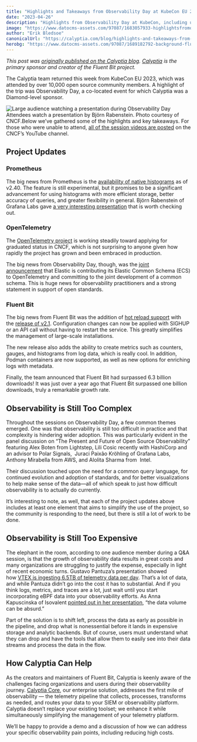 ```yaml
---
title: "Highlights and Takeaways from Observability Day at KubeCon EU 2023"
date: "2023-04-26"
description: "Highlights from Observability Day at KubeCon, including updates from the major CNCF observability projects, as well as the topics that everyone was discussing."
image: "https://www.datocms-assets.com/97087/1683057933-highlightsfromobservabilityday.png?auto=format&fit=max&w=1200"
author: "Erik Bledsoe"
canonicalUrl: "https://calyptia.com/blog/highlights-and-takeaways-from-observability-day-at-kubecon-eu-2023"
herobg: "https://www.datocms-assets.com/97087/1689182792-background-fluent-bit.png"
---
```

*This post was [originally published on the Calyptia blog](https://calyptia.com/blog/highlights-and-takeaways-from-observability-day-at-kubecon-eu-2023). [Calyptia](https://calyptia.com) is the primary sponsor and creator of the Fluent Bit project.*

The Calyptia team returned this week from KubeCon EU 2023, which was attended by over 10,000 open source community members. A highlight of the trip was Observability Day, a co-located event for which Calyptia was a Diamond-level sponsor. 

![Large audience watching a presentation during Observability Day](https://calyptia.com/_next/image?url=https://www.datocms-assets.com/97087/1682689109-52827755899_0f6346fe20_c.jpg&w=1920&q=75)Attendees watch a presentation by Björn Rabenstein. Photo courtesy of CNCF.Below we’ve gathered some of the highlights and key takeaways. For those who were unable to attend, [all of the session videos are posted](https://www.youtube.com/playlist?list=PLj6h78yzYM2ORxwcjTn4RLAOQOYjvQ2A3) on the CNCF’s YouTube channel.

## Project Updates

### Prometheus

The big news from Prometheus is the [availability of native histograms](https://prometheus.io/docs/practices/histograms/) as of v2.40. The feature is still experimental, but it promises to be a significant advancement for using histograms with more efficient storage, better accuracy of queries, and greater flexibility in general. Björn Rabenstein of Grafana Labs gave [a very interesting presentation](https://www.youtube.com/watch?v=TgINvIK9SYc&list=PLj6h78yzYM2ORxwcjTn4RLAOQOYjvQ2A3&index=6) that is worth checking out. 

### OpenTelemetry

The [OpenTelemetry project](https://opentelemetry.io/) is working steadily toward applying for graduated status in CNCF, which is not surprising to anyone given how rapidly the project has grown and been embraced in production. 

The big news from Observability Day, though, was the [joint announcement](https://www.elastic.co/blog/ecs-elastic-common-schema-otel-opentelemetry-announcement) that Elastic is contributing its Elastic Common Schema (ECS) to OpenTelemetry and committing to the joint development of a common schema. This is huge news for observability practitioners and a strong statement in support of open standards.

### Fluent Bit

The big news from Fluent Bit was the addition of [hot reload support](https://docs.fluentbit.io/manual/administration/hot-reload) with the [release of v2.1](https://fluentbit.io/announcements/v2.1.0/). Configuration changes can now be applied with SIGHUP or an API call without having to restart the service. This greatly simplifies the management of large-scale installations. 

The new release also adds the ability to create metrics such as counters, gauges, and histograms from log data, which is really cool. In addition, Podman containers are now supported, as well as new options for enriching logs with metadata. 

Finally, the team announced that Fluent Bit had surpassed 6.3 billion downloads! It was just over a year ago that Fluent Bit surpassed one billion downloads, truly a remarkable growth rate. 

## Observability is Still Too Complex

Throughout the sessions on Observability Day, a few common themes emerged. One was that observability is still too difficult in practice and that complexity is hindering wider adoption. This was particularly evident in the panel discussion on “The Present and Future of Open Source Observability” featuring Alex Boten from Lightstep, Lili Cosic recently with HashiCorp and an advisor to Polar Signals,  Juraci Paixão Kröhling of Grafana Labs, Anthony Mirabella from AWS, and Alolita Sharma from  Intel. 

Their discussion touched upon the need for a common query language, for continued evolution and adoption of standards, and for better visualizations to help make sense of the data—all of which speak to just how difficult observability is to actually do currently. 

It’s interesting to note, as well, that each of the project updates above includes at least one element that aims to simplify the use of the project, so the community is responding to the need, but there is still a lot of work to be done. 

## Observability is Still Too Expensive

The elephant in the room, according to one audience member during a Q&A session, is that the growth of observability data results in great costs and many organizations are struggling to justify the expense, especially in light of recent economic turns. Gustavo Pantuza’s presentation showed how [VTEX is ingesting 6.5TB of telemetry data per day](https://www.youtube.com/watch?v=aDysORX1zIs&list=PLj6h78yzYM2ORxwcjTn4RLAOQOYjvQ2A3&index=10). That’s a lot of data, and while Pantuza didn’t go into the cost it has to substantial. And if you think logs, metrics, and traces are a lot, just wait until you start incorporating eBPF data into your observability efforts. As Anna Kapuscinska of Isovalent [pointed out in her presentation](https://www.youtube.com/watch?v=BZLafQy5BNE&list=PLj6h78yzYM2ORxwcjTn4RLAOQOYjvQ2A3&index=16), “the data volume can be absurd.”

Part of the solution is to shift left, process the data as early as possible in the pipeline, and drop what is nonessential before it lands in expensive storage and analytic backends. But of course, users must understand what they can drop and have the tools that allow them to easily see into their data streams and process the data in the flow. 

## How Calyptia Can Help

As the creators and maintainers of Fluent Bit, Calyptia is keenly aware of the challenges facing organizations and users during their observability journey. [Calyptia Core](https://calyptia.com/products/calyptia-core), our enterprise solution, addresses the first mile of observability — the telemetry pipeline that collects, processes, transforms as needed, and routes your data to your SIEM or observability platform. Calyptia doesn’t replace your existing toolset; we enhance it while simultaneously simplifying the management of your telemetry platform. 

We’ll be happy to provide a demo and a discussion of how we can address your specific observability pain points, including reducing high costs.

